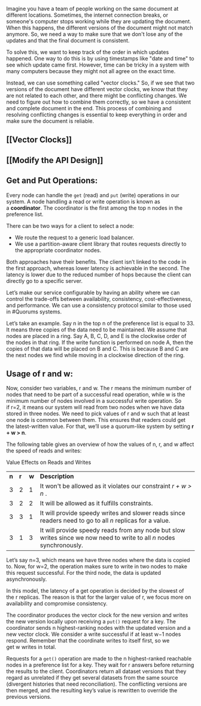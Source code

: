 
Imagine you have a team of people working on the same document at different locations. Sometimes, the internet connection breaks, or someone's computer stops working while they are updating the document. When this happens, the different versions of the document might not match anymore. So, we need a way to make sure that we don't lose any of the updates and that the final document is consistent.

To solve this, we want to keep track of the order in which updates happened. One way to do this is by using timestamps like "date and time" to see which update came first. However, time can be tricky in a system with many computers because they might not all agree on the exact time.

Instead, we can use something called "vector clocks."
So, if we see that two versions of the document have different vector clocks, we know that they are not related to each other, and there might be conflicting changes. We need to figure out how to combine them correctly, so we have a consistent and complete document in the end. This process of combining and resolving conflicting changes is essential to keep everything in order and make sure the document is reliable.

## [[Vector Clocks]]

## [[Modify the API Design]]

## Get and Put Operations:

Every node can handle the `get` (read) and `put` (write) operations in our system. A node handling a read or write operation is known as a **coordinator**. The coordinator is the first among the top n nodes in the preference list.

There can be two ways for a client to select a node:

- We route the request to a generic load balancer.
- We use a partition-aware client library that routes requests directly to the appropriate coordinator nodes.

Both approaches have their benefits. The client isn’t linked to the code in the first approach, whereas lower latency is achievable in the second. The latency is lower due to the reduced number of hops because the client can directly go to a specific server.

Let’s make our service configurable by having an ability where we can control the trade-offs between availability, consistency, cost-effectiveness, and performance. We can use a consistency protocol similar to those used in #Quorums systems.

Let’s take an example. Say n in the top n of the preference list is equal to 33. It means three copies of the data need to be maintained. We assume that nodes are placed in a ring. Say A, B, C, D, and E is the clockwise order of the nodes in that ring. If the write function is performed on node A, then the copies of that data will be placed on B and C. This is because B and C are the next nodes we find while moving in a clockwise direction of the ring.

## Usage of r and w:

Now, consider two variables, r and w. The r means the minimum number of nodes that need to be part of a successful read operation, while w is the minimum number of nodes involved in a successful write operation. So if r=2, it means our system will read from two nodes when we have data stored in three nodes. We need to pick values of r and w such that at least one node is common between them. This ensures that readers could get the latest-written value. For that, we’ll use a quorum-like system by setting **r + w > n**.

The following table gives an overview of how the values of n, r, and w affect the speed of reads and writes:

Value Effects on Reads and Writes

|   |   |   |   |
|---|---|---|---|
|**n**|**r**|**w**|**Description**|
|3|2|1|It won't be allowed as it violates our constraint _r + w > n_ .|
|3|2|2|It will be allowed as it fulfills constraints.|
|3|3|1|It will provide speedy writes and slower reads since readers need to go to all _n_ replicas for a value.|
|3|1|3|It will provide speedy reads from any node but slow writes since we now need to write to all _n_ nodes synchronously.|

Let’s say n=3, which means we have three nodes where the data is copied to. Now, for w=2, the operation makes sure to write in two nodes to make this request successful. For the third node, the data is updated asynchronously.

In this model, the latency of a get operation is decided by the slowest of the r replicas. The reason is that for the larger value of r, we focus more on availability and compromise consistency.

The coordinator produces the vector clock for the new version and writes the new version locally upon receiving a `put()` request for a key. The coordinator sends n highest-ranking nodes with the updated version and a new vector clock. We consider a write successful if at least w−1 nodes respond. Remember that the coordinate writes to itself first, so we get w writes in total.

Requests for a `get()` operation are made to the n highest-ranked reachable nodes in a preference list for a key. They wait for r answers before returning the results to the client. Coordinators return all dataset versions that they regard as unrelated if they get several datasets from the same source (divergent histories that need reconciliation). The conflicting versions are then merged, and the resulting key’s value is rewritten to override the previous versions.
